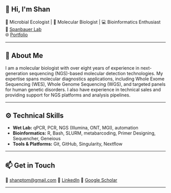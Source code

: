 ## 👋 Hi, I'm Shan

🔬 Microbial Ecologist | 🧬 Molecular Biologist | 💻 Bioinformatics Enthusiast  
📍 [Spanbauer Lab](https://trishaspanbauer.com)  
🌐 [Portfolio](https://shantom.netlify.app)

---

## 🧪 About Me

I am a molecular biologist with over eight years of experience in next-generation sequencing (NGS)-based molecular detection technologies. My expertise spans molecular diagnostics applications, including Whole Exome Sequencing (WES), Whole Genome Sequencing (WGS), and targeted panels for human genetic disorders. I also have experience in technical sales and providing support for NGS platforms and analysis pipelines. 

---

## ⚙️ Technical Skills

- **Wet Lab:** qPCR, PCR, NGS (Illumina, ONT, MGI), automation
- **Bioinformatics:** R, Bash, SLURM, metabarcoding, Primer Designing, Sequencher, Geneious
- **Tools & Platforms:** Git, GitHub, Singularity, Nextflow

---


## 📫 Get in Touch

📧 shanptom@gmail.com
💼 [LinkedIn](https://linkedin.com/in/shan-thomas-719756aa)
📃 [Google Scholar](https://scholar.google.com/citations?user=9EsIZrgAAAAJ&hl=en&authuser=1)

---


